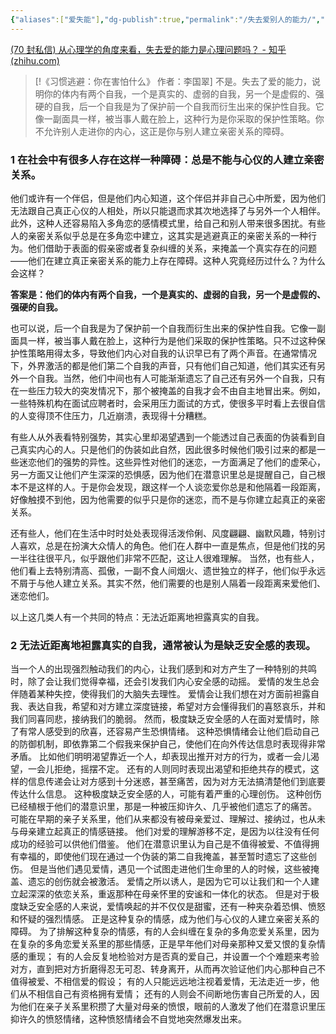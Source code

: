 ```yaml
---
{"aliases":["爱失能"],"dg-publish":true,"permalink":"/失去爱别人的能力/","dgPassFrontmatter":true}
---
```


[(70 封私信) 从心理学的角度来看，失去爱的能力是心理问题吗？ - 知乎 (zhihu.com)](https://www.zhihu.com/question/382770232)

> [!《习惯逃避：你在害怕什么》 作者：李国翠]
> 不是。失去了爱的能力，说明你的体内有两个自我，一个是真实的、虚弱的自我，另一个是虚假的、强硬的自我，后一个自我是为了保护前一个自我而衍生出来的保护性自我。它像一副面具一样，被当事人戴在脸上，这种行为是你采取的保护性策略。你不允许别人走进你的内心，这正是你与别人建立亲密关系的障碍。

### 1 在社会中有很多人存在这样一种障碍：总是不能与心仪的人建立亲密关系。
他们或许有一个伴侣，但是他们内心知道，这个伴侣并非自己心中所爱，因为他们无法跟自己真正心仪的人相处，所以只能退而求其次地选择了与另外一个人相伴。此外，这种人还容易陷入多角恋的感情模式里，给自己和别人带来很多困扰。有些人的亲密关系似乎总是在多角恋中建立，这其实是逃避真正的亲密关系的一种行为。他们借助于表面的假亲密或者复杂纠缠的关系，来掩盖一个真实存在的问题——他们在建立真正亲密关系的能力上存在障碍。这种人究竟经历过什么？为什么会这样？ 

**答案是：他们的体内有两个自我，一个是真实的、虚弱的自我，另一个是虚假的、强硬的自我。**

也可以说，后一个自我是为了保护前一个自我而衍生出来的保护性自我。它像一副面具一样，被当事人戴在脸上，这种行为是他们采取的保护性策略。只不过这种保护性策略用得太多，导致他们内心对自我的认识早已有了两个声音。在通常情况下，外界激活的都是他们第二个自我的声音，只有他们自己知道，他们其实还有另外一个自我。当然，他们中间也有人可能渐渐遗忘了自己还有另外一个自我，只有在一些压力较大的突发情况下，那个被掩盖的自我才会不由自主地冒出来。例如，一些特殊机构在面试应聘者时，会采用压力面试的方式，使很多平时看上去很自信的人变得顶不住压力，几近崩溃，表现得十分糟糕。

有些人从外表看特别强势，其实心里却渴望遇到一个能透过自己表面的伪装看到自己真实内心的人。只是他们的伪装如此自然，因此很多时候他们吸引过来的都是一些迷恋他们的强势的异性。这些异性对他们的迷恋，一方面满足了他们的虚荣心，另一方面又让他们产生深深的恐惧感，因为他们在潜意识里总是提醒自己，自己根本不是这样的人。于是你会发现，跟这样一个人谈恋爱你总是和他隔着一段距离，好像触摸不到他，因为他需要的似乎只是你的迷恋，而不是与你建立起真正的亲密关系。

还有些人，他们在生活中时时处处表现得活泼伶俐、风度翩翩、幽默风趣，特别讨人喜欢，总是在扮演大众情人的角色。他们在人群中一直是焦点，但是他们找的另一半往往很平凡，似乎跟他们非常不匹配，这让人很难理解。 
当然，也有些人，他们看上去特别清高、孤傲，一副不食人间烟火、遗世独立的样子，他们似乎永远不屑于与他人建立关系。其实不然，他们需要的也是别人隔着一段距离来爱他们、迷恋他们。

以上这几类人有一个共同的特点：无法近距离地袒露真实的自我。
### 2 无法近距离地袒露真实的自我，通常被认为是缺乏安全感的表现。
当一个人的出现强烈触动我们的内心，让我们感到和对方产生了一种特别的共鸣时，除了会让我们觉得幸福，还会引发我们内心安全感的动摇。 爱情的发生总会伴随着某种失控，使得我们的大脑失去理性。 爱情会让我们想在对方面前袒露自我、表达自我，希望和对方建立深度链接，希望对方会懂得我们的喜怒哀乐，并和我们同喜同悲，接纳我们的脆弱。 然而，极度缺乏安全感的人在面对爱情时，除了有常人感受到的欣喜，还容易产生恐惧情绪。 这种恐惧情绪会让他们启动自己的防御机制，即依靠第二个假我来保护自己，使他们在向外传达信息时表现得非常矛盾。 比如他们明明渴望靠近一个人，却表现出推开对方的行为，或者一会儿渴望，一会儿拒绝，摇摆不定。 还有的人则同时表现出渴望和拒绝共存的模式，这样的信息传递会让对方感到十分迷惑，甚至痛苦，因为对方无法搞清楚他们到底要传达什么信息。 这种极度缺乏安全感的人，可能有着严重的心理创伤。 这种创伤已经植根于他们的潜意识里，那是一种被压抑许久、几乎被他们遗忘了的痛苦。 可能在早期的亲子关系里，他们从来都没有被母亲爱过、理解过、接纳过，也从未与母亲建立起真正的情感链接。 他们对爱的理解游移不定，是因为以往没有任何成功的经验可以供他们借鉴。 他们在潜意识里认为自己是不值得被爱、不值得拥有幸福的，即使他们现在通过一个伪装的第二自我掩盖，甚至暂时遗忘了这些创伤。 但是当他们遇见爱情，遇见一个试图走进他们生命里的人的时候，这些被掩盖、遗忘的创伤就会被激活。 爱情之所以诱人，是因为它可以让我们和一个人建立起深深的依恋关系，重返那种在母亲怀里的安谧和一体化的状态。 但是对于极度缺乏安全感的人来说，爱情唤起的并不仅仅是甜蜜，还有一种夹杂着恐惧、愤怒和怀疑的强烈情感。 正是这种复杂的情感，成为他们与心仪的人建立亲密关系的障碍。 为了排解这种复杂的情感，有的人会纠缠在复杂的多角恋爱关系里，因为在复杂的多角恋爱关系里的那些情感，正是早年他们对母亲那种又爱又恨的复杂情感的重现； 有的人会反复地检验对方是否真的爱自己，并设置一个个难题来考验对方，直到把对方折磨得忍无可忍、转身离开，从而再次验证他们内心那种自己不值得被爱、不相信爱的假设； 有的人只能远远地注视着爱情，无法走近一步，他们从不相信自己有资格拥有爱情； 还有的人则会不间断地伤害自己所爱的人，因为他们在亲子关系里积攒了大量对母亲的愤恨，眼前的人激发了他们在潜意识里压抑许久的愤怒情绪，这种愤怒情绪会不自觉地突然爆发出来。